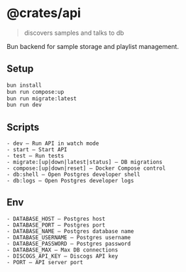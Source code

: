# @crates/api

> discovers samples and talks to db

Bun backend for sample storage and playlist management.

## Setup

```bash
bun install
bun run compose:up
bun run migrate:latest
bun run dev
```

## Scripts

    - dev – Run API in watch mode
    - start – Start API
    - test – Run tests
    - migrate:[up|down|latest|status] – DB migrations
    - compose:[up|down|reset] – Docker Compose control
    - db:shell – Open Postgres developer shell
    - db:logs – Open Postgres developer logs

## Env

    - DATABASE_HOST – Postgres host
    - DATABASE_PORT – Postgres port
    - DATABASE_NAME – Postgres database name
    - DATABASE_USERNAME – Postgres username
    - DATABASE_PASSWORD – Postgres password
    - DATABASE_MAX – Max DB connections
    - DISCOGS_API_KEY – Discogs API key
    - PORT – API server port
